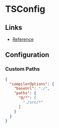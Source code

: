 # TSConfig

## Links

- [Reference](https://typescriptlang.org/tsconfig)

## Configuration

### Custom Paths

```json
{
  "compilerOptions": {
    "baseUrl": "./",
    "paths": {
      "@/*": [
        "./src/*"
      ]
    }
  }
}
```
